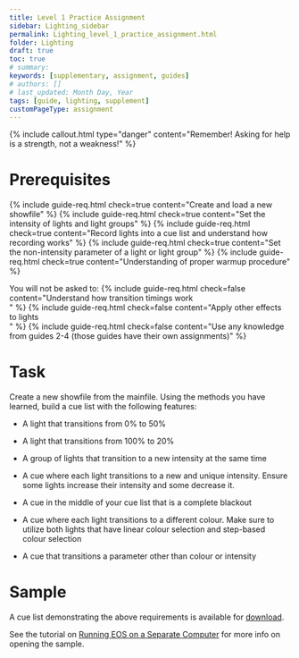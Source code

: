 ```yaml
---
title: Level 1 Practice Assignment
sidebar: Lighting_sidebar
permalink: Lighting_level_1_practice_assignment.html
folder: Lighting
draft: true
toc: true
# summary: 
keywords: [supplementary, assignment, guides]
# authors: []
# last_updated: Month Day, Year
tags: [guide, lighting, supplement]
customPageType: assignment
---
```


{% include callout.html type="danger" content="Remember! Asking for help is a strength, not a weakness!" %}

# Prerequisites
{% include guide-req.html check=true content="Create and load a new showfile" %}
{% include guide-req.html check=true content="Set the intensity of lights and light groups" %}
{% include guide-req.html check=true content="Record lights into a cue list and understand how recording works" %}
{% include guide-req.html check=true content="Set the non-intensity parameter of a light or light group" %}
{% include guide-req.html check=true content="Understanding of proper warmup procedure" %}

You will not be asked to:
{% include guide-req.html check=false content="Understand how transition timings work<br>" %}
{% include guide-req.html check=false content="Apply other effects to lights<br>" %}
{% include guide-req.html check=false content="Use any knowledge from guides 2-4 (those guides have their own assignments)" %}

# Task
Create a new showfile from the mainfile. Using the methods you have learned, build a cue list with the following features:

- A light that transitions from 0% to 50%
- A light that transitions from 100% to 20%
- A group of lights that transition to a new intensity at the same time
- A cue where each light transitions to a new and unique intensity. Ensure some lights increase their intensity and some decrease it.
- A cue in the middle of your cue list that is a complete blackout

- A cue where each light transitions to a different colour. Make sure to utilize both lights that have linear colour selection and step-based colour selection
- A cue that transitions a parameter other than colour or intensity

# Sample
A cue list demonstrating the above requirements is available for [download](/db/Lighting_level_1_practice_solution.zip).

See the tutorial on [Running EOS on a Separate Computer](./Lighting_tutorial_eos_off_console.html) for more info on opening the sample.